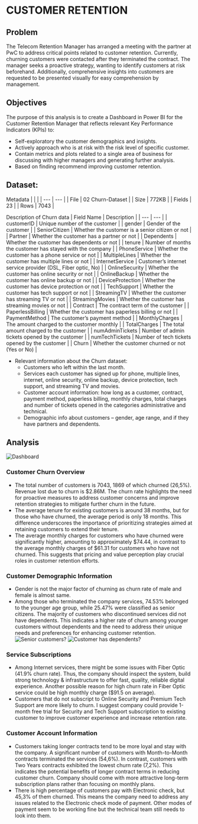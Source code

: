 # CUSTOMER RETENTION

## Problem
The Telecom Retention Manager has arranged a meeting with the partner at PwC to address critical points related to customer retention. Currently, churning customers were contacted after they terminated the contract. The manager seeks a proactive strategy, wanting to identify customers at risk beforehand. Additionally, comprehensive insights into customers are requested to be presented visually for easy comprehension by management.

## Objectives
The purpose of this analysis is to create a Dashboard in Power BI for the Customer Retention Manager that reflects relevant Key Performance Indicators (KPIs) to:
* Self-exploratory the customer demographics and insights.
* Actively approach who is at risk with the risk level of specific customer.
* Contain metrics and plots related to a single area of business for discussing with higher managers and generating further analysis.
* Based on finding recommend improving customer retention.

## Dataset:
Metadata
| | |
| --- | --- |
| File | 02 Churn-Dataset |
| Size	| 772KB |
| Fields |	23 |
| Rows |	7043 |

Description of Churn data
| Field Name |	Description |
| --- | --- |
| customerID |	Unique number of the customer |
| gender |	Gender of the customer |
| SeniorCitizen |	Whether the customer is a senior citizen or not |
| Partner |	Whether the customer has a partner or not	|
| Dependents |	Whether the customer has dependents or not |
| tenure |	Number of months the customer has stayed with the company |
| PhoneService | Whether the customer has a phone service or not |
| MultipleLines	| Whether the customer has multiple lines or not |
| InternetService |	Customer’s internet service provider (DSL, Fiber optic, No) |
| OnlineSecurity |	Whether the customer has online security or not |
| OnlineBackup |	Whether the customer has online backup or not |
| DeviceProtection | Whether the customer has device protection	or not |
| TechSupport	| Whether the customer has tech support or not |
| StreamingTV | Whether the customer has streaming TV or not |
| StreamingMovies | Whether the customer has streaming movies or not |
| Contract | The contract term of the customer |
| PaperlessBilling |	Whether the customer has paperless billing or not |
| PaymentMethod |	The customer’s payment method |
| MonthlyCharges |	The amount charged to the customer monthly |
| TotalCharges |	The total amount charged to the customer |
| numAdminTickets |	Number of admin tickets opened by the customer |
| numTechTickets |	Number of tech tickets opened by the customer	|
| Churn |	Whether the customer churned or not (Yes or No) |

* Relevant information about the Churn dataset:
  * Customers who left within the last month.
  * Services each customer has signed up for phone, multiple lines, internet, online security, online backup, device protection, tech support, and streaming TV and movies.
  * Customer account information: how long as a customer, contract, payment method, paperless billing, monthly charges, total charges and number of tickets opened in the categories administrative and technical.
  * Demographic info about customers – gender, age range, and if they have partners and dependents.

## Analysis
![Dashboard](https://github.com/trang1812/Power-BI/assets/126154468/99b4b0ae-bc60-4716-aeb6-a88b7057298b)

### Customer Churn Overview
* The total number of customers is 7043, 1869 of which churned (26,5%). Revenue lost due to churn is $2.86M. The churn rate highlights the need for proactive measures to address customer concerns and improve retention strategies to mitigate further churn in the future.
* The average tenure for existing customers is around 38 months, but for those who have churned, the average period is only 18 months. This difference underscores the importance of prioritizing strategies aimed at retaining customers to extend their tenure.
* The average monthly charges for customers who have churned were significantly higher, amounting to approximately $74.44, in contrast to the average monthly charges of $61.31 for customers who have not churned. This suggests that pricing and value perception play crucial roles in customer retention efforts.
  
### Customer Demographic Information 
* Gender is not the major factor of churning as churn rate of male and female is almost same.
* Among those who terminated the company services, 74.53% belonged to the younger age group, while 25.47% were classified as senior citizens. The majority of customers who discontinued services did not have dependents. This indicates a higher rate of churn among younger customers without dependents and the need to address their unique needs and preferences for enhancing customer retention.
![Senior customers?](https://github.com/trang1812/Power-BI/assets/126154468/f00141cc-3cfa-4fad-b0d8-0b74e23fc615)
![Customer has dependents?](https://github.com/trang1812/Power-BI/assets/126154468/c637861c-6675-4a6f-a917-ed91349cbaa1)


### Service Subscriptions
* Among Internet services, there might be some issues with Fiber Optic (41.9% churn rate). Thus, the company should inspect the system, build strong technology & infrastructure to offer fast, quality, reliable digital experience. Another possible reason for high churn rate in Fiber Optic service could be high monthly charge ($91.5 on average).
* Customers that do not subscript to Online Security and Premium Tech Support are more likely to churn. I suggest company could provide 1-month free trial for Security and Tech Support subscription to existing customer to improve customer experience and increase retention rate.

### Customer Account Information
* Customers taking longer contracts tend to be more loyal and stay with the company. A significant number of customers with Month-to-Month contracts terminated the services (54,6%). In contrast, customers with Two Years contracts exhibited the lowest churn rate (7,2%). This indicates the potential benefits of longer contract terms in reducing customer churn. Company should come with more attractive long-term subscription plans rather than focusing on monthly plans.
* There is high percentage of customers pay with Electronic check, but 45,3% of them churned. This means the company need to address any issues related to the Electronic check mode of payment. Other modes of payment seem to be working fine but the technical team still needs to look into them. 

